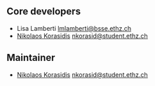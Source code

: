 ## Core developers
- Lisa Lamberti <lmlamberti@bsse.ethz.ch>
- [Nikolaos Korasidis](https://github.com/Renelvon) <nkorasid@student.ethz.ch>

## Maintainer
- [Nikolaos Korasidis](https://github.com/Renelvon) <nkorasid@student.ethz.ch>
